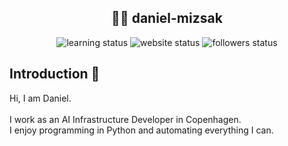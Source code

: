 ## <div align="center"> 👨‍💻 daniel-mizsak</div>

<div align="center">
<img src="https://img.shields.io/badge/learning-in%20progress-darkred" alt="learning status">
<img src="https://img.shields.io/website?url=https%3A%2F%2Fpythonvilag.hu&up_message=online&down_message=offline&link=https%3A%2F%2Fpythonvilag.hu" alt="website status">
<img src="https://img.shields.io/github/followers/daniel-mizsak" alt="followers status">
</div>


## Introduction 👋
Hi, I am Daniel.<br><br>
I work as an AI Infrastructure Developer in Copenhagen.<br>
I enjoy programming in Python and automating everything I can.
